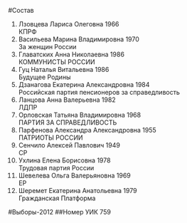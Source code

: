#Состав
1. Лзовцева Лариса Олеговна 1966   
    КПРФ
2. Васильева Марина Владимировна 1970   
    За женщин России
3. Главатских Анна Николаевна 1986   
    КОММУНИСТЫ РОССИИ
4. Гуц Наталья Витальевна 1986   
    Будущее Родины
5. Дзанагова Екатерина Александровна 1984   
    Российская партия пенсионеров за справедливость
6. Ланцова Анна Валерьевна 1982   
    ЛДПР
7. Орловская Татьяна Владимировна 1968   
    ПАРТИЯ ЗА СПРАВЕДЛИВОСТЬ
8. Парфенова Александра Александровна 1955   
    ПАТРИОТЫ РОССИИ
9. Сенчило Алексей Павлович 1949   
    СР
10. Ухлина Елена Борисовна 1978   
    Трудовая партия России
11. Шевелева Ольга Валерьяновна 1969   
    ЕР
12. Шеремет Екатерина Анатольевна 1979   
    Гражданская Платформа

#Выборы-2012
##Номер УИК
759